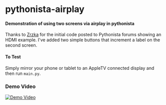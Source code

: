 # pythonista-airplay
#### Demonstration of using two screens via airplay in pythonista
Thanks to [Zrzka](https://github.com/zrzka) for the initial code posted to Pythonista forums showing an HDMI example.
I've added two simple buttons that increment a label on the second screen.

#### To Test
Simply mirror your phone or tablet to an AppleTV connected display and then run `main.py`.

### Demo Video
[![Demo Video](http://img.youtube.com/vi/fjJE5VmXooY/0.jpg)](http://www.youtube.com/watch?v=fjJE5VmXooY)
